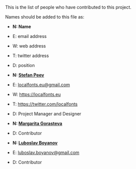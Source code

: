 This is the list of people who have contributed to this project. 
 
Names should be added to this file as: 
 
+ **N: Name** 
+ E: email address 
+ W: web address 
+ T: twitter address 
+ D: position 
 
+ **N: [Stefan Peev](https://github.com/StefanPeev)** 
+ E: localfonts.eu@gmail.com 
+ W: https://localfonts.eu 
+ T: https://twitter.com/localfonts 
+ D: Project Manager and Designer 
 
+ **N: [Margarita Gorasteva](https://github.com/MargaritaGorasteva)** 
+ D: Contributor 
 
+ **N: [Luboslav Boyanov](https://github.com/LuboslavBoyanov)** 
+ E: luboslav.boyanov@gmail.com 
+ D: Contributor 
 